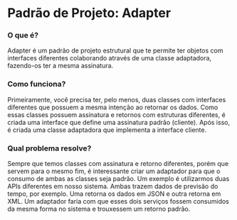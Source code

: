 # Padrão de Projeto: Adapter

### O que é?

Adapter é um padrão de projeto estrutural que te permite ter objetos com interfaces diferentes colaborando através de uma classe adaptadora, fazendo-os ter a mesma assinatura.

### Como funciona?

Primeiramente, você precisa ter, pelo menos, duas classes com interfaces diferentes que possuem a mesma intenção ao retornar os dados. Como essas classes possuem assinatura e retornos com estruturas diferentes, é criada uma interface que define uma assinatura padrão (cliente). Após isso, é criada uma classe adaptadora que implementa a interface cliente.

### Qual problema resolve?

Sempre que temos classes com assinatura e retorno diferentes, porém que servem para o mesmo fim, é interessante criar um adaptador para que o consumo de ambas as classes seja padrão. Um exemplo é utilizarmos duas APIs diferentes em nosso sistema. Ambas trazem dados de previsão do tempo, por exemplo. Uma retorna os dados em JSON e outra retorna em XML. Um adaptador faria com que esses dois serviços fossem consumidos da mesma forma no sistema e trouxessem um retorno padrão.
